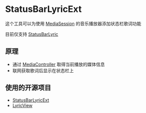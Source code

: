 # StatusBarLyricExt

这个工具可以为使用 [MediaSession](https://developer.android.google.cn/reference/android/media/session/MediaSession) 的音乐播放器添加状态栏歌词功能

目前仅支持 [StatusBarLyric](https://github.com/577fkj/MIUIStatusBarLyric)

## 原理
- 通过 [MediaController](https://developer.android.google.cn/reference/android/media/session/MediaController) 取得当前播放的媒体信息
- 联网获取歌词后显示在状态栏上

## 使用的开源项目
- [StatusBarLyricExt](https://github.com/aimerneige/StatusBarLyricExt-fork)
- [LyricView](https://github.com/markzhai/LyricView)

